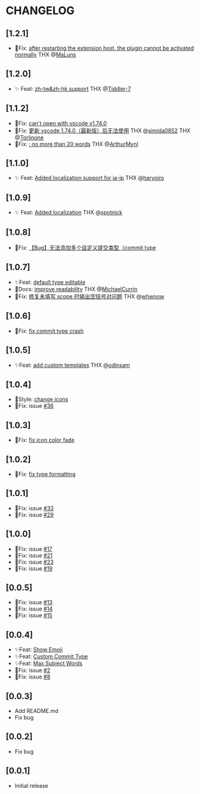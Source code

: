 # CHANGELOG


## [1.2.1]
-   🐞Fix: [after restarting the extension host, the plugin cannot be activated normally](https://github.com/RedJue/git-commit-plugin/issues/93)
THX @[MaLuns](https://github.com/MaLuns)
## [1.2.0]
-   ✨ Feat: [zh-tw&zh-hk support](https://github.com/RedJue/git-commit-plugin/pull/90)
THX @[Tiddler-7](https://github.com/Tiddler-7)
## [1.1.2]
-   🐞Fix: [can't open with vscode v1.74.0](https://github.com/RedJue/git-commit-plugin/issues/79)
-   🐞Fix: [更新 vscode 1.74.0（最新版）后无法使用](https://github.com/RedJue/git-commit-plugin/issues/81)
THX @[simida0852](https://github.com/simida0852)
THX @[Torlinone](https://github.com/Torlinone)
-   🐞Fix: [<Subject> : no more than 20 words](https://github.com/RedJue/git-commit-plugin/issues/72)
THX @[ArthurMynl](https://github.com/ArthurMynl)
## [1.1.0]
-   ✨ Feat: [Added localization support for ja-jp](https://github.com/RedJue/git-commit-plugin/commit/d85c54eeb233c68afeeddd1493455884a6f4800b)
THX @[haryoiro](https://github.com/haryoiro)
## [1.0.9]
-   ✨ Feat: [Added localization](https://github.com/RedJue/git-commit-plugin/pull/60)
THX @[spotnick](https://github.com/spotnick)
## [1.0.8]
-   🐞Fix: [【Bug】无法添加多个自定义提交类型（commit type](https://github.com/RedJue/git-commit-plugin/issues/54)
## [1.0.7]
-   ✨Feat: [default type editable](https://github.com/RedJue/git-commit-plugin/commit/a7c43bc080b4ebfe12114e8b34923b03ed7cf8b6)
-   📃Docs: [improve readability](https://github.com/RedJue/git-commit-plugin/commit/285afbf0e30c77c2d5068f37cdd2f42b86209b7b)
 THX @[MichaelCurrin](https://github.com/MichaelCurrin)
 -  🐞Fix: [修复未填写 scope 时输出空括号对问题](https://github.com/RedJue/git-commit-plugin/pull/52/commits/60ee9446aeef8253db95c807bec22197b7fe6b58)
 THX @[whwnow](https://github.com/whwnow)
## [1.0.6]
-   🐞Fix: [fix commit type crash](https://github.com/RedJue/git-commit-plugin/commit/1ddb2bc248233a689ff64a4416955b57a70538f8)
## [1.0.5]
-   ✨Feat: [add custom templates](https://github.com/RedJue/git-commit-plugin/commit/5225dfbbe33859e16246b29f81c3e926d559043d)
 THX @[odinsam](https://github.com/odinsam)
## [1.0.4]
-   🌈Style: [change icons](https://github.com/RedJue/git-commit-plugin/commit/611ecfb6c2cbf14436141056cc87da4530117c66)
-   🐞Fix: issue [#36](https://github.com/RedJue/git-commit-plugin/issues/36)
## [1.0.3]
-   🐞Fix: [fix icon color fade](https://github.com/RedJue/git-commit-plugin/commit/977713698c21bdb11b1c2154d154b16343a2b570)

## [1.0.2]
-   🐞Fix: [fix type formatting](https://github.com/RedJue/git-commit-plugin/commit/418279d0c6372068c0923b8aeb7c44b546318d89)
## [1.0.1]
-   🐞Fix: issue [#33](https://github.com/RedJue/git-commit-plugin/issues/33)
-   🐞Fix: issue [#29](https://github.com/RedJue/git-commit-plugin/issues/29)
## [1.0.0]

-   🐞Fix: issue [#17](https://github.com/RedJue/git-commit-plugin/issues/17)
-   🐞Fix: issue [#21](https://github.com/RedJue/git-commit-plugin/issues/21)
-   🐞Fix: issue [#23](https://github.com/RedJue/git-commit-plugin/issues/23)
-   🐞Fix: issue [#19](https://github.com/RedJue/git-commit-plugin/issues/19)

## [0.0.5]

-   🐞Fix: issue [#13](https://github.com/RedJue/git-commit-plugin/issues/13)
-   🐞Fix: issue [#14](https://github.com/RedJue/git-commit-plugin/issues/14)
-   🐞Fix: issue [#15](https://github.com/RedJue/git-commit-plugin/issues/15)

## [0.0.4]

-   ✨Feat: [Show Emoji](https://github.com/RedJue/git-commit-plugin/commit/426e3afad2c4568f946efda922412913d73e2836#diff-1750a4dcc9a0a9b1773d275e96c46a1e)
-   ✨Feat: [Custom Commit Type](https://github.com/RedJue/git-commit-plugin/commit/7344a1f5f65a7cf0f03a32701d53d1510777fb0a#diff-1750a4dcc9a0a9b1773d275e96c46a1e)
-   ✨Feat: [Max Subject Words](https://github.com/RedJue/git-commit-plugin/commit/7344a1f5f65a7cf0f03a32701d53d1510777fb0a#diff-1750a4dcc9a0a9b1773d275e96c46a1e)
-   🐞Fix: issue [#2](https://github.com/RedJue/git-commit-plugin/issues/2)
-   🐞Fix: issue [#8](https://github.com/RedJue/git-commit-plugin/issues/8)

## [0.0.3]

-   Add README.md
-   Fix bug

## [0.0.2]

-   Fix bug

## [0.0.1]

-   Initial release
